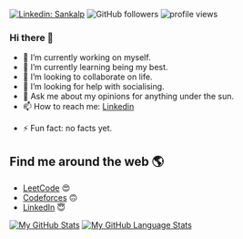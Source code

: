 [![Linkedin: Sankalp](https://img.shields.io/badge/-Sankalp-blue?style=flat-square&logo=Linkedin&logoColor=white&link=https://www.linkedin.com/in/sankalpr-iiita/)](https://www.linkedin.com/in/sankalpr-iiita/)
![GitHub followers](https://img.shields.io/github/followers/Sankalp2002?label=Follow&style=social)
<img alt = "profile views" src="https://komarev.com/ghpvc/?username=Sankalp2002&color=brightgreen">  
### Hi there 👋

- 🔭 I’m currently working on myself.
- 🌱 I’m currently learning being my best.
- 👯 I’m looking to collaborate on life.
- 🤔 I’m looking for help with socialising.
- 💬 Ask me about my opinions for anything under the sun.
- 📫 How to reach me: <a href="https://www.linkedin.com/in/sankalpr-iiita/">Linkedin<a>
<!-- 😄 Pronouns: just guess and get cancelled. -->
- ⚡ Fun fact: no facts yet.

## Find me around the web 🌎 <a href="https://www.linkedin.com/in/sankalpr-iiita/"></a>
- <a href="https://leetcode.com/SankalpRajendran/">LeetCode</a> 😍
- <a href="https://codeforces.com/profile/FindingMe2022/">Codeforces</a> 🙃
- <a href="https://www.linkedin.com/in/sankalpr-iiita/">LinkedIn</a> 😇

[![My GitHub Stats](https://github-readme-stats.vercel.app/api/?username=Sankalp2002&count_private=true&theme=tokyonight&showicons=true)]()
[![My GitHub Language Stats](https://github-readme-stats.vercel.app/api/top-langs/?username=Sankalp2002&langs_count=5&theme=tokyonight)]()
